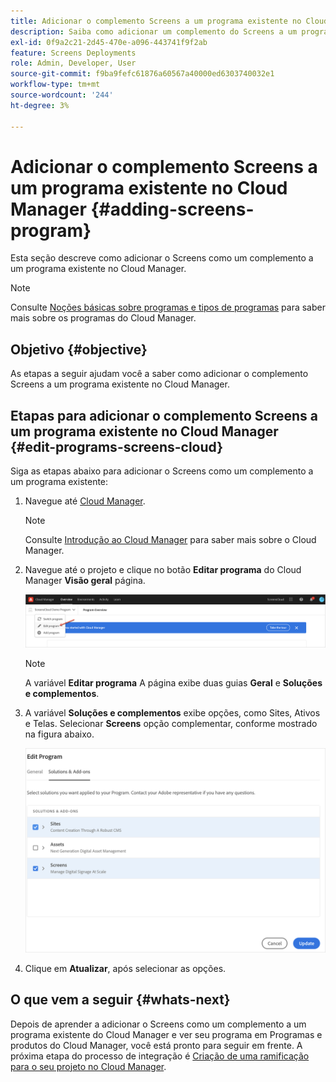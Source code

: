 ```yaml
---
title: Adicionar o complemento Screens a um programa existente no Cloud Manager
description: Saiba como adicionar um complemento do Screens a um programa existente no Cloud Manager para Screens as a Cloud Service.
exl-id: 0f9a2c21-2d45-470e-a096-443741f9f2ab
feature: Screens Deployments
role: Admin, Developer, User
source-git-commit: f9ba9fefc61876a60567a40000ed6303740032e1
workflow-type: tm+mt
source-wordcount: '244'
ht-degree: 3%

---
```


# Adicionar o complemento Screens a um programa existente no Cloud Manager {#adding-screens-program}

Esta seção descreve como adicionar o Screens como um complemento a um programa existente no Cloud Manager.

>[!NOTE]
>Consulte [Noções básicas sobre programas e tipos de programas](https://experienceleague.adobe.com/docs/experience-manager-cloud-service/content/implementing/using-cloud-manager/programs/program-types.html?lang=pt-BR) para saber mais sobre os programas do Cloud Manager.

## Objetivo {#objective}

As etapas a seguir ajudam você a saber como adicionar o complemento Screens a um programa existente no Cloud Manager.

## Etapas para adicionar o complemento Screens a um programa existente no Cloud Manager {#edit-programs-screens-cloud}

Siga as etapas abaixo para adicionar o Screens como um complemento a um programa existente:

1. Navegue até [Cloud Manager](https://my.cloudmanager.adobe.com/).

   >[!NOTE]
   >Consulte [Introdução ao Cloud Manager](https://experienceleague.adobe.com/docs/experience-manager-cloud-service/content/onboarding/journey/cloud-manager.html?lang=pt-BR) para saber mais sobre o Cloud Manager.

1. Navegue até o projeto e clique no botão **Editar programa** do Cloud Manager **Visão geral** página.

   ![imagem](/help/screens-cloud/assets/onboarding/add-onexisting1.png)

   >[!NOTE]
   >A variável **Editar programa** A página exibe duas guias **Geral** e **Soluções e complementos**.

1. A variável **Soluções e complementos** exibe opções, como Sites, Ativos e Telas. Selecionar **Screens** opção complementar, conforme mostrado na figura abaixo.

   ![imagem](/help/screens-cloud/assets/onboarding/add-onexisting2.png)

1. Clique em **Atualizar**, após selecionar as opções.

## O que vem a seguir {#whats-next}

Depois de aprender a adicionar o Screens como um complemento a um programa existente do Cloud Manager e ver seu programa em Programas e produtos do Cloud Manager, você está pronto para seguir em frente. A próxima etapa do processo de integração é [Criação de uma ramificação para o seu projeto no Cloud Manager](/help/screens-cloud/onboarding-screens-cloud/creating-a-branch.md).
